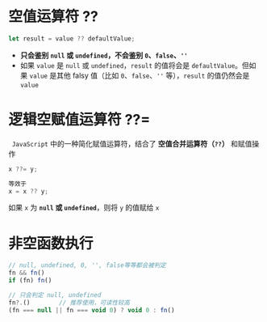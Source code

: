 # 空值运算符 ??

```javascript
let result = value ?? defaultValue;
```

- **只会鉴别 `null` 或 `undefined`，不会鉴别 `0`、`false`、`''`**
- 如果 `value` 是 `null` 或 `undefined`，`result` 的值将会是 `defaultValue`。但如果 `value` 是其他 falsy 值（比如 `0`、`false`、`''` 等），`result` 的值仍然会是 `value`



# 逻辑空赋值运算符 ??=

` JavaScript` 中的一种简化赋值运算符，结合了 **空值合并运算符（`??`）** 和赋值操作

```javascript
x ??= y;

等效于
x = x ?? y;
```

如果 `x` 为 **`null` 或 `undefined`**，则将 `y` 的值赋给 `x`



# 非空函数执行

```typescript
// null, undefined, 0, '', false等等都会被判定
fn && fn()
if (fn) fn()

// 只会判定 null, undefined
fn?.()        // 推荐使用，可读性较高
(fn === null || fn === void 0) ? void 0 : fn()
```


